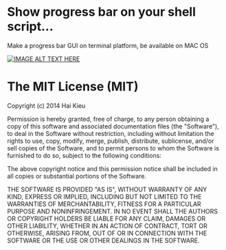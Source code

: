 Show progress bar on your shell script...
=================

Make a progress bar GUI on terminal platform, be available on MAC OS

[![IMAGE ALT TEXT HERE](https://i.giphy.com/zMdS9gDdCzfdS.gif)](https://www.youtube.com/watch?v=0Otp_vfbgv4)


The MIT License (MIT)
=================

Copyright (c) 2014 Hai Kieu

Permission is hereby granted, free of charge, to any person obtaining a copy
of this software and associated documentation files (the "Software"), to deal
in the Software without restriction, including without limitation the rights
to use, copy, modify, merge, publish, distribute, sublicense, and/or sell
copies of the Software, and to permit persons to whom the Software is
furnished to do so, subject to the following conditions:

The above copyright notice and this permission notice shall be included in all
copies or substantial portions of the Software.

THE SOFTWARE IS PROVIDED "AS IS", WITHOUT WARRANTY OF ANY KIND, EXPRESS OR
IMPLIED, INCLUDING BUT NOT LIMITED TO THE WARRANTIES OF MERCHANTABILITY,
FITNESS FOR A PARTICULAR PURPOSE AND NONINFRINGEMENT. IN NO EVENT SHALL THE
AUTHORS OR COPYRIGHT HOLDERS BE LIABLE FOR ANY CLAIM, DAMAGES OR OTHER
LIABILITY, WHETHER IN AN ACTION OF CONTRACT, TORT OR OTHERWISE, ARISING FROM,
OUT OF OR IN CONNECTION WITH THE SOFTWARE OR THE USE OR OTHER DEALINGS IN THE
SOFTWARE.

